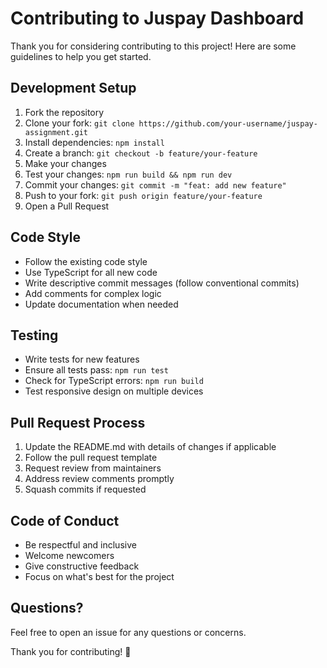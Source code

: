 # Contributing to Juspay Dashboard

Thank you for considering contributing to this project! Here are some guidelines to help you get started.

## Development Setup

1. Fork the repository
2. Clone your fork: `git clone https://github.com/your-username/juspay-assignment.git`
3. Install dependencies: `npm install`
4. Create a branch: `git checkout -b feature/your-feature`
5. Make your changes
6. Test your changes: `npm run build && npm run dev`
7. Commit your changes: `git commit -m "feat: add new feature"`
8. Push to your fork: `git push origin feature/your-feature`
9. Open a Pull Request

## Code Style

- Follow the existing code style
- Use TypeScript for all new code
- Write descriptive commit messages (follow conventional commits)
- Add comments for complex logic
- Update documentation when needed

## Testing

- Write tests for new features
- Ensure all tests pass: `npm run test`
- Check for TypeScript errors: `npm run build`
- Test responsive design on multiple devices

## Pull Request Process

1. Update the README.md with details of changes if applicable
2. Follow the pull request template
3. Request review from maintainers
4. Address review comments promptly
5. Squash commits if requested

## Code of Conduct

- Be respectful and inclusive
- Welcome newcomers
- Give constructive feedback
- Focus on what's best for the project

## Questions?

Feel free to open an issue for any questions or concerns.

Thank you for contributing! 🎉
